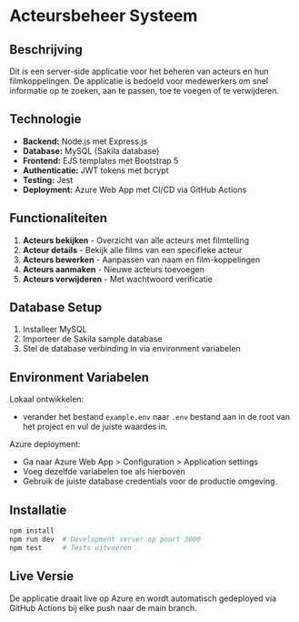 # Acteursbeheer Systeem

## Beschrijving
Dit is een server-side applicatie voor het beheren van acteurs en hun filmkoppelingen. De applicatie is bedoeld voor medewerkers om snel informatie op te zoeken, aan te passen, toe te voegen of te verwijderen.

## Technologie
- **Backend:** Node.js met Express.js
- **Database:** MySQL (Sakila database)
- **Frontend:** EJS templates met Bootstrap 5
- **Authenticatie:** JWT tokens met bcrypt
- **Testing:** Jest
- **Deployment:** Azure Web App met CI/CD via GitHub Actions

## Functionaliteiten
1. **Acteurs bekijken** - Overzicht van alle acteurs met filmtelling
2. **Acteur details** - Bekijk alle films van een specifieke acteur
3. **Acteurs bewerken** - Aanpassen van naam en film-koppelingen
4. **Acteurs aanmaken** - Nieuwe acteurs toevoegen
5. **Acteurs verwijderen** - Met wachtwoord verificatie

## Database Setup
1. Installeer MySQL
2. Importeer de Sakila sample database
3. Stel de database verbinding in via environment variabelen

## Environment Variabelen
Lokaal ontwikkelen:
- verander het bestand `example.env` naar `.env` bestand aan in de root van het project en vul de juiste waardes in.

Azure deployment:
- Ga naar Azure Web App > Configuration > Application settings
- Voeg dezelfde variabelen toe als hierboven
- Gebruik de juiste database credentials voor de productie omgeving.

## Installatie
```bash
npm install
npm run dev  # Development server op poort 3000
npm test     # Tests uitvoeren
```

## Live Versie
De applicatie draait live op Azure en wordt automatisch gedeployed via GitHub Actions bij elke push naar de main branch.